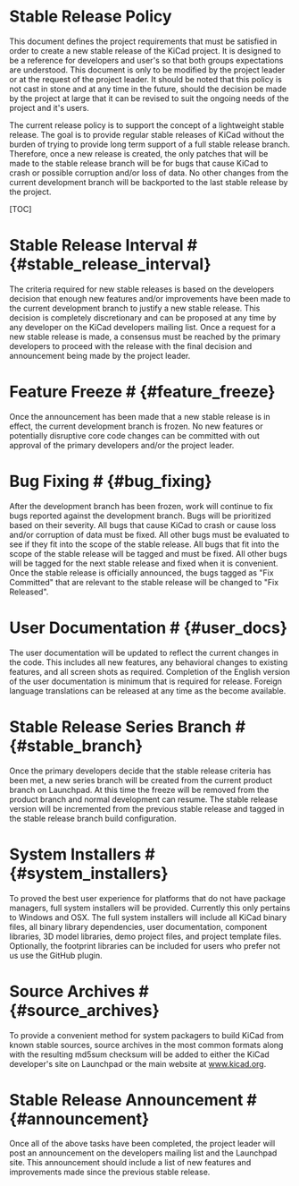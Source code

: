 # Stable Release Policy #

This document defines the project requirements that must be satisfied in order to create a new
stable release of the KiCad project.  It is designed to be a reference for developers and user's
so that both groups expectations are understood.  This document is only to be modified by the
project leader or at the request of the project leader.  It should be noted that this policy is
not cast in stone and at any time in the future, should the decision be made by the project at
large that it can be revised to suit the ongoing needs of the project and it's users.

The current release policy is to support the concept of a lightweight stable release.  The goal
is to provide regular stable releases of KiCad without the burden of trying to provide long term
support of a full stable release branch.  Therefore, once a new release is created, the only
patches that will be made to the stable release branch will be for bugs that cause KiCad to crash
or possible corruption and/or loss of data.  No other changes from the current development branch
will be backported to the last stable release by the project.

[TOC]

# Stable Release Interval # {#stable_release_interval}

The criteria required for new stable releases is based on the developers decision that enough
new features and/or improvements have been made to the current development branch to justify a
new stable release.  This decision is completely discretionary and can be proposed at any time
by any developer on the KiCad developers mailing list.  Once a request for a new stable release
is made, a consensus must be reached by the primary developers to proceed with the release with
the final decision and announcement being made by the project leader.


# Feature Freeze # {#feature_freeze}

Once the announcement has been made that a new stable release is in effect, the current
development branch is frozen.  No new features or potentially disruptive core code changes can
be committed with out approval of the primary developers and/or the project leader.

# Bug Fixing # {#bug_fixing}

After the development branch has been frozen, work will continue to fix bugs reported against
the development branch.  Bugs will be prioritized based on their severity.  All bugs that cause
KiCad to crash or cause loss and/or corruption of data must be fixed.  All other bugs must be
evaluated to see if they fit into the scope of the stable release.  All bugs that fit into the
scope of the stable release will be tagged and must be fixed.  All other bugs will be tagged for
the next stable release and fixed when it is convenient.  Once the stable release is officially
announced, the bugs tagged as "Fix Committed" that are relevant to the stable release will be
changed to "Fix Released".

# User Documentation # {#user_docs}

The user documentation will be updated to reflect the current changes in the code.  This includes
all new features, any behavioral changes to existing features, and all screen shots as required.
Completion of the English version of the user documentation is minimum that is required for
release.  Foreign language translations can be released at any time as the become available.

# Stable Release Series Branch # {#stable_branch}

Once the primary developers decide that the stable release criteria has been met, a new series
branch will be created from the current product branch on Launchpad.  At this time the freeze
will be removed from the product branch and normal development can resume.  The stable release
version will be incremented from the previous stable release and tagged in the stable release
branch build configuration.

# System Installers # {#system_installers}

To proved the best user experience for platforms that do not have package managers, full system
installers will be provided.  Currently this only pertains to Windows and OSX.  The full system
installers will include all KiCad binary files, all binary library dependencies, user
documentation, component libraries, 3D model libraries, demo project files, and project template
files.  Optionally, the footprint libraries can be included for users who prefer not us use the
GitHub plugin.

# Source Archives # {#source_archives}

To provide a convenient method for system packagers to build KiCad from known stable sources,
source archives in the most common formats along with the resulting md5sum checksum will be
added to either the KiCad developer's site on Launchpad or the main website at www.kicad.org.

# Stable Release Announcement # {#announcement}

Once all of the above tasks have been completed, the project leader will post an announcement on
the developers mailing list and the Launchpad site.  This announcement should include a list of
new features and improvements made since the previous stable release.
